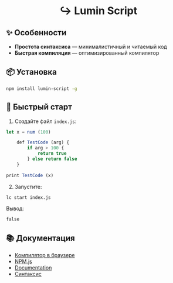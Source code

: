 <h1><center>↪️ Lumin Script</center></h1>

## ✨ Особенности

- **Простота синтаксиса** — минималистичный и читаемый код
- **Быстрая компиляция** — оптимизированный компилятор

## 📦 Установка

```bash
npm install lumin-script -g
```

## 🎯 Быстрый старт

1. Создайте файл `index.js`:
```javascript
let x = num (100)

    def TestCode (arg) {
    	if arg > 100 {
    	    return true
    	} else return false
    }
    
print TestCode (x)
```

2. Запустите:
```bash
lc start index.js
```

Вывод:
```
false
```

## 📚 Документация

- [Компилятор в браузере](https://ostronix.github.io/lumin-script)
- [NPM.js](https://npmjs.com/package/lumin-script)
- [Documentation](https://ostronix.github.io/lumin)
- [Синтаксис](synt.txt)
